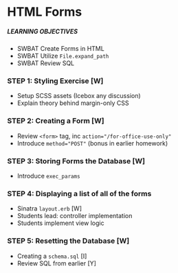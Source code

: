 # HTML Forms

##### LEARNING OBJECTIVES
- SWBAT Create Forms in HTML
- SWBAT Utilize `File.expand_path`
- SWBAT Review SQL

### STEP 1: Styling Exercise [W]
- Setup SCSS assets (Icebox any discussion)
- Explain theory behind margin-only CSS

### STEP 2: Creating a Form [W]
- Review `<form>` tag, inc `action="/for-office-use-only"`
- Introduce `method="POST"` (bonus in earlier homework)

### STEP 3: Storing Forms the Database [W]
- Introduce `exec_params`

### STEP 4: Displaying a list of all of the forms
- Sinatra `layout.erb` [W]
- Students lead: controller implementation
- Students implement view logic

### STEP 5: Resetting the Database [W]
- Creating a `schema.sql` [I]
- Review SQL from earlier [Y]
